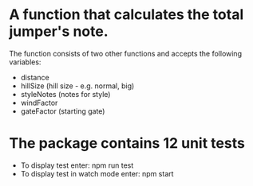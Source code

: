 # A function that calculates the total jumper's note.

The function consists of two other functions and accepts the following variables:
- distance
- hillSize (hill size - e.g. normal, big)
- styleNotes (notes for style)
- windFactor
- gateFactor (starting gate)

# The package contains 12 unit tests
- To display test enter: npm run test
- To display test in watch mode enter: npm start
